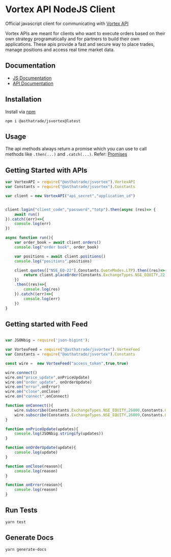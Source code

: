 # Vortex API NodeJS Client


Official javascript client for communicating with [Vortex API](https://asthatrade.com/vortex)

Vortex APIs are meant for clients who want to execute orders based on their own strategy programatically and for partners to build their own applications. These apis provide a fast and secure way to place trades, manage positions and access real time market data.

## Documentation 
- [JS Documentation](https://vortex.asthatrade.com/docs/jsvortex/)
- [API Documentation](https://vortex.asthatrade.com/docs/)


## Installation 

Install via [npm](https://www.npmjs.com/package/@asthatrade/jsvortex)
```
npm i @asthatrade/jsvortex@latest
``` 

## Usage 

The api methods always return a promise which you can use to call methods like `.then(...)` and `.catch(...)`. Refer: [Promises](https://developer.mozilla.org/en-US/docs/Web/JavaScript/Reference/Global_Objects/Promise)


## Getting Started with APIs 

```js
var VortexAPI = require("@asthatrade/jsvortex").VortexAPI
var Constants = require("@asthatrade/jsvortex").Constants

var client = new VortexAPI("api_secret","application_id")


client.login("client_code","password","totp").then(async (res)=> {
    await run()
}).catch((err)=>{
    console.log(err)
})

async function run(){
    var order_book = await client.orders()
    console.log("order book", order_book)

    var positions = await client.positions()
    console.log("positions",positions)

    client.quotes(["NSE_EQ-22"],Constants.QuoteModes.LTP).then((res)=>{
        return client.placeOrder(Constants.ExchangeTypes.NSE_EQUITY,22,Constants.TransactionTypes.SELL,Constants.ProductTypes.INTRADAY,Constants.VarietyTypes.REGULAR_MARKET_ORDER,1,res.data["NSE_EQ-22"].last_trade_price,0,0,Constants.ValidityTypes.FULL_DAY)
    })
    .then((res)=>{
        console.log(res)
    }).catch((err)=>{
        console.log(err)
    })
}
```

## Getting started with Feed 

```js 

var JSONbig = require('json-bigint');

var VortexFeed = require("@asthatrade/jsvortex").VortexFeed
var Constants = require("@asthatrade/jsvortex").Constants

const wire =  new VortexFeed("access_token",true,true)

wire.connect()
wire.on("price_update",onPriceUpdate)
wire.on("order_update", onOrderUpdate)
wire.on("error",onError)
wire.on("close",onClose)
wire.on("connect",onConnect)

function onConnect(){
    wire.subscribe(Constants.ExchangeTypes.NSE_EQUITY,26000,Constants.QuoteModes.OHLCV)
    wire.subscribe(Constants.ExchangeTypes.NSE_EQUITY,26009,Constants.QuoteModes.OHLCV)
}

function onPriceUpdate(updates){
    console.log(JSONbig.stringify(updates))
}

function onOrderUpdate(update){
    console.log(update)
}

function onClose(reason){
    console.log(reason)
}

function onError(reason){
    console.log(reason)
}


```

## Run Tests 

```
yarn test
```

## Generate Docs

```
yarn generate-docs
```